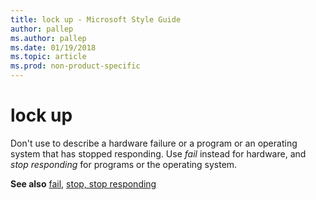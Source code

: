 ```yaml
---
title: lock up - Microsoft Style Guide
author: pallep
ms.author: pallep
ms.date: 01/19/2018
ms.topic: article
ms.prod: non-product-specific
---
```


# lock up

Don't use to describe a hardware failure or a program or an operating system that has stopped responding. Use *fail* instead for hardware, and *stop responding* for programs or the operating system.

**See also** [fail](/style-guide/a-z-word-list-term-collections/f/fail), [stop, stop responding](/style-guide/a-z-word-list-term-collections/s/stop-stop-responding)
